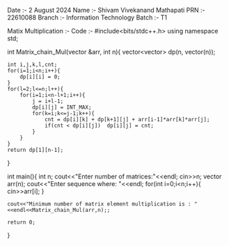 Date :- 2 August 2024
Name :- Shivam Vivekanand Mathapati 
PRN :- 22610088
Branch :- Information Technology
Batch :- T1 

Matix Multiplication :- 
Code :- 
#include<bits/stdc++.h>
using namespace std;


int Matrix_chain_Mul(vector<int> &arr, int n){
    vector<vector<int>> dp(n, vector<int>(n));

    int i,j,k,l,cnt;
    for(i=1;i<n;i++){
        dp[i][i] = 0;
    }
    for(l=2;l<=n;l++){
        for(i=1;i<n-l+1;i++){
            j = i+l-1;
            dp[i][j] = INT_MAX;
            for(k=i;k<=j-1;k++){
                cnt = dp[i][k] + dp[k+1][j] + arr[i-1]*arr[k]*arr[j];
                if(cnt < dp[i][j])  dp[i][j] = cnt;
            }
        }
    }
    return dp[1][n-1];
}



int main(){
    int n;
    cout<<"Enter number of matrices:"<<endl;
    cin>>n;
    vector<int> arr(n);
    cout<<"Enter sequence where: "<<endl;
    for(int i=0;i<n;i++){
        cin>>arr[i];
    }

    cout<<"Minimum number of matrix element multiplication is : "<<endl<<Matrix_chain_Mul(arr,n);;
    
    return 0;

}
